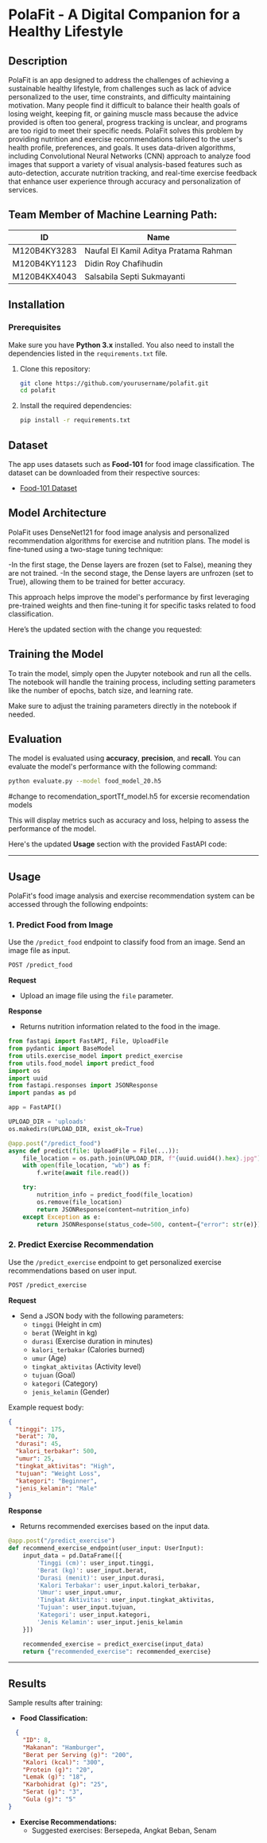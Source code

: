 # **PolaFit - A Digital Companion for a Healthy Lifestyle**

## **Description**  
PolaFit is an app designed to address the challenges of achieving a sustainable healthy lifestyle, from challenges such as lack of advice personalized to the user, time constraints, and difficulty maintaining motivation. Many people find it difficult to balance their health goals of losing weight, keeping fit, or gaining muscle mass because the advice provided is often too general, progress tracking is unclear, and programs are too rigid to meet their specific needs. PolaFit solves this problem by providing nutrition and exercise recommendations tailored to the user's health profile, preferences, and goals. It uses data-driven algorithms, including Convolutional Neural Networks (CNN) approach to analyze food images that support a variety of visual analysis-based features such as auto-detection, accurate nutrition tracking, and real-time exercise feedback that enhance user experience through accuracy and personalization of services.


## Team Member of Machine Learning Path:


| ID           | Name                                |  
| :------------: | ----------------------------------- |  
| M120B4KY3283  | Naufal El Kamil Aditya Pratama Rahman                     |  
| M120B4KY1123  | Didin Roy Chafihudin                 |  
| M120B4KX4043  | Salsabila Septi Sukmayanti              |   

## **Installation**

### Prerequisites
Make sure you have **Python 3.x** installed. You also need to install the dependencies listed in the `requirements.txt` file.

1. Clone this repository:
   ```bash
   git clone https://github.com/yourusername/polafit.git
   cd polafit
   ```

2. Install the required dependencies:
   ```bash
   pip install -r requirements.txt
   ```

## **Dataset**  
The app uses datasets such as **Food-101**  for food image classification. The dataset can be downloaded from their respective sources:

- [Food-101 Dataset](https://www.kaggle.com/datasets/dansbecker/food-101) 


## **Model Architecture**  
PolaFit uses DenseNet121 for food image analysis and personalized recommendation algorithms for exercise and nutrition plans. The model is fine-tuned using a two-stage tuning technique:

-In the first stage, the Dense layers are frozen (set to False), meaning they are not trained.
-In the second stage, the Dense layers are unfrozen (set to True), allowing them to be trained for better accuracy.

This approach helps improve the model's performance by first leveraging pre-trained weights and then fine-tuning it for specific tasks related to food classification.


Here’s the updated section with the change you requested:

## **Training the Model**  
To train the model, simply open the Jupyter notebook and run all the cells. The notebook will handle the training process, including setting parameters like the number of epochs, batch size, and learning rate.

Make sure to adjust the training parameters directly in the notebook if needed.

## **Evaluation**  
The model is evaluated using **accuracy**, **precision**, and **recall**. You can evaluate the model's performance with the following command:

```bash
python evaluate.py --model food_model_20.h5 
```
#change to recomendation_sportTf_model.h5 for excersie recomendation models

This will display metrics such as accuracy and loss, helping to assess the performance of the model.

Here's the updated **Usage** section with the provided FastAPI code:

---

## **Usage**  
PolaFit's food image analysis and exercise recommendation system can be accessed through the following endpoints:

### **1. Predict Food from Image**  
Use the `/predict_food` endpoint to classify food from an image. Send an image file as input.

```bash
POST /predict_food
```

**Request**  
- Upload an image file using the `file` parameter.

**Response**  
- Returns nutrition information related to the food in the image.

```python
from fastapi import FastAPI, File, UploadFile
from pydantic import BaseModel
from utils.exercise_model import predict_exercise
from utils.food_model import predict_food
import os
import uuid
from fastapi.responses import JSONResponse
import pandas as pd

app = FastAPI()

UPLOAD_DIR = 'uploads'
os.makedirs(UPLOAD_DIR, exist_ok=True)

@app.post("/predict_food")
async def predict(file: UploadFile = File(...)):
    file_location = os.path.join(UPLOAD_DIR, f"{uuid.uuid4().hex}.jpg")
    with open(file_location, "wb") as f:
        f.write(await file.read())

    try:
        nutrition_info = predict_food(file_location)
        os.remove(file_location)
        return JSONResponse(content=nutrition_info)
    except Exception as e:
        return JSONResponse(status_code=500, content={"error": str(e)})
```

### **2. Predict Exercise Recommendation**  
Use the `/predict_exercise` endpoint to get personalized exercise recommendations based on user input.

```bash
POST /predict_exercise
```

**Request**  
- Send a JSON body with the following parameters:
  - `tinggi` (Height in cm)
  - `berat` (Weight in kg)
  - `durasi` (Exercise duration in minutes)
  - `kalori_terbakar` (Calories burned)
  - `umur` (Age)
  - `tingkat_aktivitas` (Activity level)
  - `tujuan` (Goal)
  - `kategori` (Category)
  - `jenis_kelamin` (Gender)

Example request body:
```json
{
  "tinggi": 175,
  "berat": 70,
  "durasi": 45,
  "kalori_terbakar": 500,
  "umur": 25,
  "tingkat_aktivitas": "High",
  "tujuan": "Weight Loss",
  "kategori": "Beginner",
  "jenis_kelamin": "Male"
}
```

**Response**  
- Returns recommended exercises based on the input data.

```python
@app.post("/predict_exercise")
def recommend_exercise_endpoint(user_input: UserInput):
    input_data = pd.DataFrame([{
        'Tinggi (cm)': user_input.tinggi,
        'Berat (kg)': user_input.berat,
        'Durasi (menit)': user_input.durasi,
        'Kalori Terbakar': user_input.kalori_terbakar,
        'Umur': user_input.umur,
        'Tingkat Aktivitas': user_input.tingkat_aktivitas,
        'Tujuan': user_input.tujuan,
        'Kategori': user_input.kategori,
        'Jenis Kelamin': user_input.jenis_kelamin
    }])

    recommended_exercise = predict_exercise(input_data)
    return {"recommended_exercise": recommended_exercise}
```

---

## **Results**  
Sample results after training:

- **Food Classification:**
```json
  {
    "ID": 8,
    "Makanan": "Hamburger",
    "Berat per Serving (g)": "200",
    "Kalori (kcal)": "300",
    "Protein (g)": "20",
    "Lemak (g)": "18",
    "Karbohidrat (g)": "25",
    "Serat (g)": "3",
    "Gula (g)": "5"
}
```

- **Exercise Recommendations:**  
  - Suggested exercises: Bersepeda, Angkat Beban, Senam

